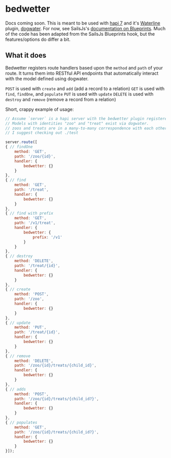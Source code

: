 bedwetter
===
Docs coming soon.  This is meant to be used with [hapi 7](https://github.com/hapijs/hapi) and it's [Waterline](https://github.com/balderdashy/waterline) plugin, [dogwater](https://github.com/devinivy/dogwater).
For now, see SailsJs's [documentation on Blueprints](http://sailsjs.org/#/documentation/reference/blueprint-api).  Much of the code has been adapted from the SailsJs Blueprints hook, but the features/options do differ a bit.

## What it does
Bedwetter registers route handlers based upon the `method` and `path` of your route.  It turns them into RESTful API endpoints that automatically interact with the model defined using dogwater.

`POST` is used with `create` and `add` (add a record to a relation)
`GET` is used with `find`, `findOne`, and `populate`
`PUT` is used with `update`
`DELETE` is used with `destroy` and `remove` (remove a record from a relation)

Short, crappy example of usage:
```javascript
// Assume `server` is a hapi server with the bedwetter plugin registered.
// Models with identities "zoo" and "treat" exist via dogwater.
// zoos and treats are in a many-to-many correspondence with each other.
// I suggest checking out ./test

server.route([
{ // findOne
    method: 'GET',
    path: '/zoo/{id}',
    handler: {
        bedwetter: {}
    }
},
{ // find
    method: 'GET',
    path: '/treat',
    handler: {
        bedwetter: {}
    }
},
{ // find with prefix
    method: 'GET',
    path: '/v1/treat',
    handler: {
        bedwetter: {
            prefix: '/v1'
        }
    }
},
{ // destroy
    method: 'DELETE',
    path: '/treat/{id}',
    handler: {
        bedwetter: {}
    }
},
{ // create
    method: 'POST',
    path: '/zoo',
    handler: {
        bedwetter: {}
    }
},
{ // update
    method: 'PUT',
    path: '/treat/{id}',
    handler: {
        bedwetter: {}
    }
},
{ // remove
    method: 'DELETE',
    path: '/zoo/{id}/treats/{child_id}',
    handler: {
        bedwetter: {}
    }
},
{ // adds
    method: 'POST',
    path: '/zoo/{id}/treats/{child_id?}',
    handler: {
        bedwetter: {}
    }
},
{ // populates
    method: 'GET',
    path: '/zoo/{id}/treats/{child_id?}',
    handler: {
        bedwetter: {}
    }
}]);
```